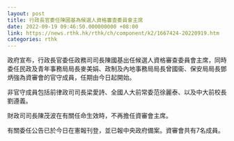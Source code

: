 ```yaml
---
layout: post
title: 行政長官委任陳國基為候選人資格審查委員會主席
date: 2022-09-19 09:46:50.000000000 +08:00
link: https://news.rthk.hk/rthk/ch/component/k2/1667424-20220919.htm
categories: rthk
---
```


政府宣布，行政長官委任政務司司長陳國基出任候選人資格審查委員會主席，同時委任民政及青年事務局局長麥美娟、政制及內地事務局局長曾國衞、保安局局長鄧炳強為資審會的官守成員，任期由今日起開始。

非官守成員包括前律政司司長梁愛詩、全國人大前常委范徐麗泰、以及中大前校長劉遵義。

財政司司長陳茂波在有關任命生效時，不再擔任資審會主席。

有關委任公告已於今日在憲報刊登，並已報中央政府備案。資審會共有7名成員。
